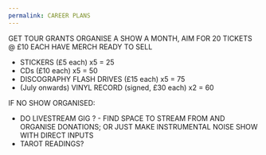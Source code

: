 ```yaml
---
permalink: CAREER PLANS
---
```

GET TOUR GRANTS 
ORGANISE A SHOW A MONTH, AIM FOR 20 TICKETS @ £10 EACH
HAVE MERCH READY TO SELL 
- STICKERS (£5 each) x5 = 25
- CDs (£10 each) x5 = 50
- DISCOGRAPHY FLASH DRIVES (£15 each) x5 = 75
- (July onwards) VINYL RECORD (signed, £30 each) x2 = 60

IF NO SHOW ORGANISED:
- DO LIVESTREAM GIG ? - FIND SPACE TO STREAM FROM AND ORGANISE DONATIONS; OR JUST MAKE INSTRUMENTAL NOISE SHOW WITH DIRECT INPUTS 
- TAROT READINGS?